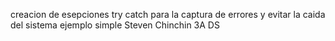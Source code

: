 creacion de esepciones  try catch para la captura de errores y evitar la caida del sistema
ejemplo simple Steven Chinchin 3A DS
